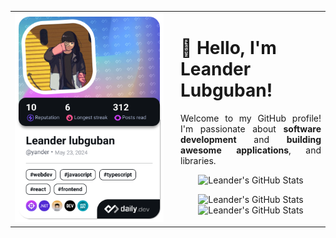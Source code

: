 <table style="border-collapse: collapse; border: none; width: 100%;">
  <tr>
    <td style="vertical-align: top; border: none; width: 50%;">
      <a href="https://app.daily.dev/yander">
        <img src="./devcard.png" width="600" alt="Leander Lubguban's Dev Card"/>
      </a>
    </td>
    <td style="vertical-align: top; padding-left: 20px; border: none; width: 100%;">
      <h1>👋 Hello, I'm Leander Lubguban!</h1>
      <p align="justify">
        Welcome to my GitHub profile! I'm passionate about 
        <strong>software development</strong> and <strong>building awesome applications</strong>, and libraries.
      </p>
      <p align="center">
        <img src="https://github-readme-stats.vercel.app/api?username=y4nder&show_icons=true&theme=tokyonight&show=prs_merged,prs_merged_percentage" width="500"
             alt="Leander's GitHub Stats"/>
      </p>
      <p align="center">
        <img src="http://github-profile-summary-cards.vercel.app/api/cards/stats?username=y4nder&theme=tokyonight" width="220" 
             alt="Leander's GitHub Stats"/>
        <img src="http://github-profile-summary-cards.vercel.app/api/cards/most-commit-language?username=y4nder&theme=tokyonight" width="220" 
             alt="Leander's GitHub Stats"/>
      </p>
    </td>
  </tr>
</table>
